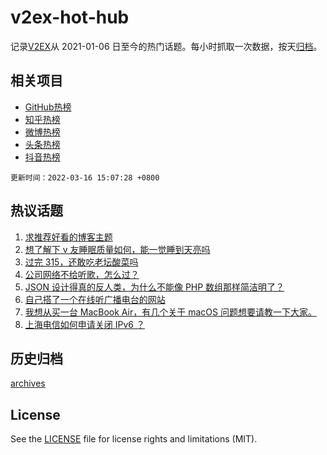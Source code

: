 # v2ex-hot-hub

 记录[V2EX](https://www.v2ex.com/)从 2021-01-06 日至今的热门话题。每小时抓取一次数据，按天[归档](archives)。
 
 ## 相关项目

- [GitHub热榜](https://github.com/snaildev/github-hot-hub)
- [知乎热榜](https://github.com/snaildev/zhihu-hot-hub)
- [微博热榜](https://github.com/snaildev/weibo-hot-hub)
- [头条热榜](https://github.com/snaildev/toutiao-hot-hub)
- [抖音热榜](https://github.com/snaildev/douyin-hot-hub)


 `更新时间：2022-03-16 15:07:28 +0800`

## 热议话题

1. [求推荐好看的博客主题](https://www.v2ex.com/t/840591)
1. [想了解下 v 友睡眠质量如何，能一觉睡到天亮吗](https://www.v2ex.com/t/840652)
1. [过完 315，还敢吃老坛酸菜吗](https://www.v2ex.com/t/840697)
1. [公司网络不给听歌，怎么过？](https://www.v2ex.com/t/840502)
1. [JSON 设计得真的反人类，为什么不能像 PHP 数组那样简洁明了？](https://www.v2ex.com/t/840707)
1. [自己搭了一个在线听广播电台的网站](https://www.v2ex.com/t/840594)
1. [我想从买一台 MacBook Air，有几个关于 macOS 问题想要请教一下大家。](https://www.v2ex.com/t/840648)
1. [上海电信如何申请关闭 IPv6 ？](https://www.v2ex.com/t/840577)

## 历史归档

[archives](archives)

## License

See the [LICENSE](LICENSE) file for license rights and limitations (MIT).
